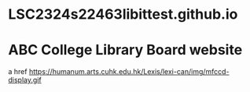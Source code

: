 # LSC2324s22463libittest.github.io
# ABC College Library Board website
a href https://humanum.arts.cuhk.edu.hk/Lexis/lexi-can/img/mfccd-display.gif
